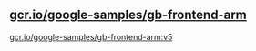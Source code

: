 
[gcr.io/google-samples/gb-frontend-arm](https://hub.docker.com/r/anjia0532/google-samples.gb-frontend-arm/tags/)
-----


[gcr.io/google-samples/gb-frontend-arm:v5](https://hub.docker.com/r/anjia0532/google-samples.gb-frontend-arm/tags/)


